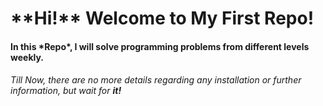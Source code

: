 <h1> **Hi!** Welcome to My First Repo!
 <h4> In this *Repo*, I will solve programming problems from different levels weekly.
<h6> Till Now, there are no more details regarding any installation or further information, but wait for <strong><em>it!</em></strong>
